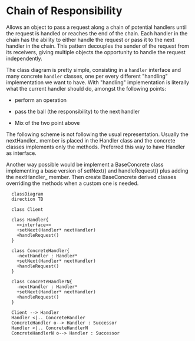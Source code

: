 # Chain of Responsibility

Allows an object to pass a request along a chain of potential handlers until the request
is handled or reaches the end of the chain. Each handler in the chain has the ability
to either handle the request or pass it to the next handler in the chain. This pattern
decouples the sender of the request from its receivers, giving multiple objects the
opportunity to handle the request independently.

The class diagram is pretty simple, consisting in a ```handler``` interface and many
concrete ```handler``` classes, one per every different "handling" implementation we
want to have. With "handling" implementation is literally what the current handler should
do, amongst the following points:

* perform an operation

* pass the ball (the responsibility) to the next handler

* Mix of the two point above

The following scheme is not following the usual representation. Usually the nextHandler_
member is placed in the Handler class and the concrete classes implements only
the methods. Preferred this way to have Handler as interface.

Another way possible would be implement a BaseConcrete class implementing a base version
of setNext() and handleRequest() plus adding the nextHandler_ member. Then create
BaseConcrete derived classes overriding the methods when a custom one is needed.

```mermaid
  classDiagram
  direction TB

  class Client

  class Handler{
    <<interface>>
    +setNext(Handler* nextHandler)
    +handleRequest()
  }

  class ConcreteHandler{
    -nextHandler : Handler*
    +setNext(Handler* nextHandler)
    +handleRequest()
  }

  class ConcreteHandlerN{
    -nextHandler : Handler*
    +setNext(Handler* nextHandler)
    +handleRequest()
  }

  Client --> Handler
  Handler <|.. ConcreteHandler
  ConcreteHandler o--> Handler : Successor
  Handler <|.. ConcreteHandlerN
  ConcreteHandlerN o--> Handler : Successor

```
